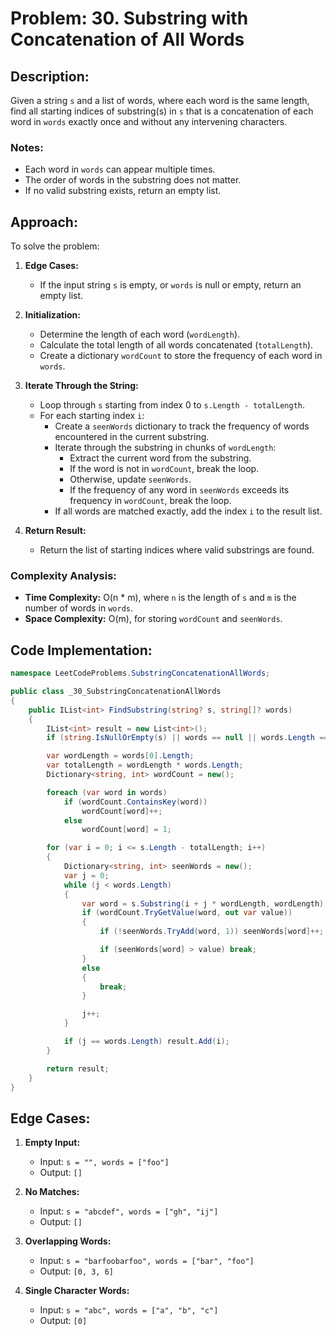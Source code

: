 # Problem: 30. Substring with Concatenation of All Words

## Description:
Given a string `s` and a list of words, where each word is the same length, find all starting indices of substring(s) in `s` that is a concatenation of each word in `words` exactly once and without any intervening characters.

### Notes:
- Each word in `words` can appear multiple times.
- The order of words in the substring does not matter.
- If no valid substring exists, return an empty list.


## Approach:
To solve the problem:
1. **Edge Cases:**
   - If the input string `s` is empty, or `words` is null or empty, return an empty list.

2. **Initialization:**
   - Determine the length of each word (`wordLength`).
   - Calculate the total length of all words concatenated (`totalLength`).
   - Create a dictionary `wordCount` to store the frequency of each word in `words`.

3. **Iterate Through the String:**
   - Loop through `s` starting from index 0 to `s.Length - totalLength`.
   - For each starting index `i`:
     - Create a `seenWords` dictionary to track the frequency of words encountered in the current substring.
     - Iterate through the substring in chunks of `wordLength`:
       - Extract the current word from the substring.
       - If the word is not in `wordCount`, break the loop.
       - Otherwise, update `seenWords`.
       - If the frequency of any word in `seenWords` exceeds its frequency in `wordCount`, break the loop.
     - If all words are matched exactly, add the index `i` to the result list.

4. **Return Result:**
   - Return the list of starting indices where valid substrings are found.

### Complexity Analysis:
- **Time Complexity:** O(n * m), where `n` is the length of `s` and `m` is the number of words in `words`.
- **Space Complexity:** O(m), for storing `wordCount` and `seenWords`.

## Code Implementation:
```csharp
namespace LeetCodeProblems.SubstringConcatenationAllWords;

public class _30_SubstringConcatenationAllWords
{
    public IList<int> FindSubstring(string? s, string[]? words)
    {
        IList<int> result = new List<int>();
        if (string.IsNullOrEmpty(s) || words == null || words.Length == 0) return result;

        var wordLength = words[0].Length;
        var totalLength = wordLength * words.Length;
        Dictionary<string, int> wordCount = new();

        foreach (var word in words)
            if (wordCount.ContainsKey(word))
                wordCount[word]++;
            else
                wordCount[word] = 1;

        for (var i = 0; i <= s.Length - totalLength; i++)
        {
            Dictionary<string, int> seenWords = new();
            var j = 0;
            while (j < words.Length)
            {
                var word = s.Substring(i + j * wordLength, wordLength);
                if (wordCount.TryGetValue(word, out var value))
                {
                    if (!seenWords.TryAdd(word, 1)) seenWords[word]++;

                    if (seenWords[word] > value) break;
                }
                else
                {
                    break;
                }

                j++;
            }

            if (j == words.Length) result.Add(i);
        }

        return result;
    }
}
```

## Edge Cases:
1. **Empty Input:**
   - Input: `s = "", words = ["foo"]`
   - Output: `[]`

2. **No Matches:**
   - Input: `s = "abcdef", words = ["gh", "ij"]`
   - Output: `[]`

3. **Overlapping Words:**
   - Input: `s = "barfoobarfoo", words = ["bar", "foo"]`
   - Output: `[0, 3, 6]`

4. **Single Character Words:**
   - Input: `s = "abc", words = ["a", "b", "c"]`
   - Output: `[0]`


